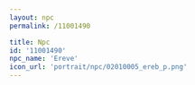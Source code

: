 ```yaml
---
layout: npc
permalink: /11001490

title: Npc
id: '11001490'
npc_name: 'Ereve'
icon_url: 'portrait/npc/02010005_ereb_p.png'
---
```


